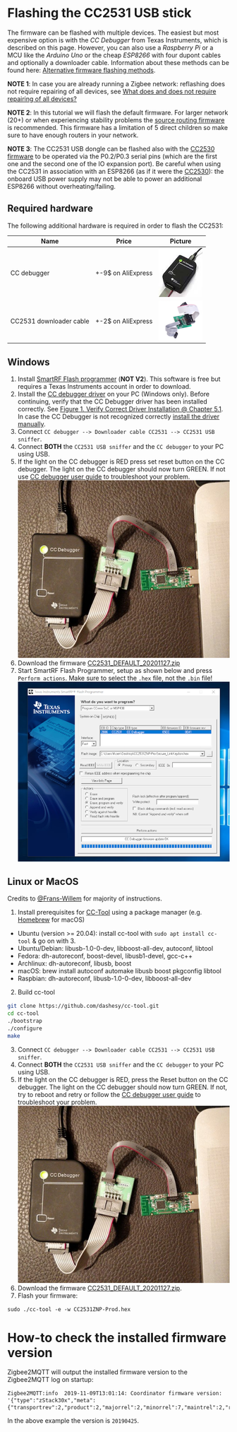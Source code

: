 ---
---
# Flashing the CC2531 USB stick
The firmware can be flashed with multiple devices. The easiest but most expensive option is with the *CC Debugger* from Texas Instruments, which is described on this page. However, you can also use a *Raspberry Pi* or a MCU like the *Arduino Uno* or the cheap *ESP8266* with four dupont cables and optionally a downloader cable. Information about these methods can be found here: [Alternative firmware flashing methods](./alternative_flashing_methods.md).

**NOTE 1**: In case you are already running a Zigbee network: reflashing does not require repairing of all devices, see [What does and does not require repairing of all devices?](../../usage/FAQ.md#what-does-and-does-not-require-repairing-of-all-devices)

**NOTE 2**: In this tutorial we will flash the default firmware. For larger network (20+) or when experiencing stability problems the [source routing firmware](https://github.com/Koenkk/Z-Stack-firmware/tree/master/coordinator/Z-Stack_Home_1.2/bin/source_routing) is recommended. This firmware has a limitation of 5 direct children so make sure to have enough routers in your network.

**NOTE 3**: The CC2531 USB dongle can be flashed also with the [CC2530 firmware](https://github.com/Koenkk/Z-Stack-firmware/tree/master/coordinator/Z-Stack_Home_1.2/bin/default) to be operated via the P0.2/P0.3 serial pins (which are the first one and the second one of the IO expansion port). Be careful when using the CC2531 in association with an ESP8266 (as if it were the [CC2530](./connecting_cc2530.md#via-an-esp8266)): the onboard USB power supply may not be able to power an additional ESP8266 without overheating/failing.

## Required hardware
The following additional hardware is required in order to flash the CC2531:

| Name | Price | Picture |
| ------------- | ------------- | ------------- |
| CC debugger | +-9$ on AliExpress | ![CC debugger](../../../images/cc_debugger.jpg) |
| CC2531 downloader cable | +-2$ on AliExpress | ![Downloader cable CC2531](../../../images/downloader_cable.png) |


## Windows
1. Install [SmartRF Flash programmer](http://www.ti.com/tool/flash-programmer) (**NOT V2**). This software is free but requires a Texas Instruments account in order to download.
2. Install the [CC debugger driver](http://www.ti.com/lit/zip/swrc212) on your PC (Windows only). Before continuing, verify that the CC Debugger driver has been installed correctly. See [Figure 1. Verify Correct Driver Installation @ Chapter 5.1](http://www.ti.com/lit/ug/swru197h/swru197h.pdf). In case the CC Debugger is not recognized correctly [install the driver manually](https://www.youtube.com/watch?v=jyKrxxXOvQY).
2. Connect `CC debugger --> Downloader cable CC2531 --> CC2531 USB sniffer`.
3. Connect **BOTH** the `CC2531 USB sniffer` and the `CC debugger` to your PC using USB.
3. If the light on the CC debugger is RED press set reset button on the CC debugger. The light on the CC debugger should now turn GREEN. If not use [CC debugger user guide](http://www.ti.com/lit/ug/swru197h/swru197h.pdf) to troubleshoot your problem.
![How to connect](../../../images/connected.jpg)
4. Download the firmware [CC2531_DEFAULT_20201127.zip](https://github.com/Koenkk/Z-Stack-firmware/raw/master/coordinator/Z-Stack_Home_1.2/bin/default/CC2531_DEFAULT_20201127.zip)
5. Start SmartRF Flash Programmer, setup as shown below and press `Perform actions`. Make sure to select the `.hex` file, not the `.bin` file!
![SmartRF Flash Programmer](../../../images/smartrf.png)

## Linux or MacOS
Credits to [@Frans-Willem](https://github.com/frans-Willem) for majority of instructions.

1. Install prerequisites for [CC-Tool](https://github.com/dashesy/cc-tool) using a package manager (e.g. [Homebrew](https://brew.sh/) for macOS)
* Ubuntu (version >= 20.04): install cc-tool with `sudo apt install cc-tool` & go on with 3.
* Ubuntu/Debian: libusb-1.0-0-dev, libboost-all-dev, autoconf, libtool
* Fedora: dh-autoreconf, boost-devel, libusb1-devel, gcc-c++
* Archlinux: dh-autoreconf, libusb, boost
* macOS: brew install autoconf automake libusb boost pkgconfig libtool
* Raspbian: dh-autoreconf, libusb-1.0-0-dev, libboost-all-dev

2. Build cc-tool
```bash
git clone https://github.com/dashesy/cc-tool.git
cd cc-tool
./bootstrap
./configure
make
```
3. Connect `CC debugger --> Downloader cable CC2531 --> CC2531 USB sniffer`.
4. Connect **BOTH** the `CC2531 USB sniffer` and the `CC debugger` to your PC using USB.
5. If the light on the CC debugger is RED, press the Reset button on the CC debugger. The light on the CC debugger should now turn GREEN. If not, try to reboot and retry or follow the [CC debugger user guide](http://www.ti.com/lit/ug/swru197h/swru197h.pdf) to troubleshoot your problem.
![How to connect](../../../images/connected.jpg)
6. Download the firmware [CC2531_DEFAULT_20201127.zip](https://github.com/Koenkk/Z-Stack-firmware/raw/master/coordinator/Z-Stack_Home_1.2/bin/default/CC2531_DEFAULT_20201127.zip).
7. Flash your firmware:
```
sudo ./cc-tool -e -w CC2531ZNP-Prod.hex
```

# How-to check the installed firmware version
Zigbee2MQTT will output the installed firmware version to the Zigbee2MQTT log on startup:
```
Zigbee2MQTT:info  2019-11-09T13:01:14: Coordinator firmware version: '{"type":"zStack30x","meta":{"transportrev":2,"product":2,"majorrel":2,"minorrel":7,"maintrel":2,"revision":20190425}}'
```

In the above example the version is `20190425`.
